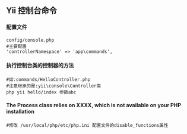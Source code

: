 ## Yii 控制台命令

#### 配置文件
    config/console.php
    #主要配置
    'controllerNamespace' => 'app\commands',

#### 执行控制台类的控制器的方法
    #如:commands/HelloController.php
    #注意继承的是:yii\console\Controller类
    php yii hello/index 参数abc

#### The Process class relies on XXXX, which is not available on your PHP installation
    #修改 /usr/local/php/etc/php.ini 配置文件的disable_functions属性

